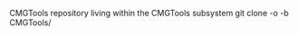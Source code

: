 CMGTools repository living within the CMGTools subsystem
git clone -o <name> -b <branch> <url> CMGTools/
